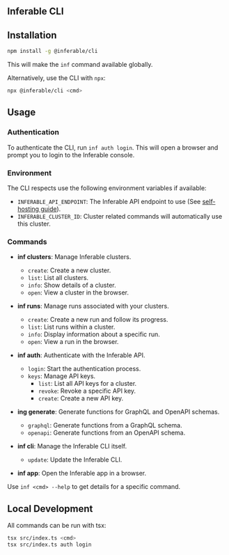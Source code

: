 ## Inferable CLI

## Installation

```bash
npm install -g @inferable/cli
```

This will make the `inf` command available globally.

Alternatively, use the CLI with `npx`:

```bash
npx @inferable/cli <cmd>
```

## Usage

### Authentication

To authenticate the CLI, run `inf auth login`. This will open a browser and
prompt you to login to the Inferable console.

### Environment

The CLI respects use the following environment variables if available:

- `INFERABLE_API_ENDPOINT`: The Inferable API endpoint to use (See
  [self-hosting guide](https://docs.inferable.ai/pages/self-hosting)).
- `INFERABLE_CLUSTER_ID`: Cluster related commands will automatically use this
  cluster.

### Commands

- **inf clusters**: Manage Inferable clusters.

  - `create`: Create a new cluster.
  - `list`: List all clusters.
  - `info`: Show details of a cluster.
  - `open`: View a cluster in the browser.

- **inf runs**: Manage runs associated with your clusters.

  - `create`: Create a new run and follow its progress.
  - `list`: List runs within a cluster.
  - `info`: Display information about a specific run.
  - `open`: View a run in the browser.

- **inf auth**: Authenticate with the Inferable API.

  - `login`: Start the authentication process.
  - `keys`: Manage API keys.
    - `list`: List all API keys for a cluster.
    - `revoke`: Revoke a specific API key.
    - `create`: Create a new API key.

- **ing generate**: Generate functions for GraphQL and OpenAPI schemas.

  - `graphql`: Generate functions from a GraphQL schema.
  - `openapi`: Generate functions from an OpenAPI schema.

- **inf cli**: Manage the Inferable CLI itself.

  - `update`: Update the Inferable CLI.

- **inf app**: Open the Inferable app in a browser.

Use `inf <cmd> --help` to get details for a specific command.

## Local Development

All commands can be run with tsx:

```bash
tsx src/index.ts <cmd>
tsx src/index.ts auth login
```
